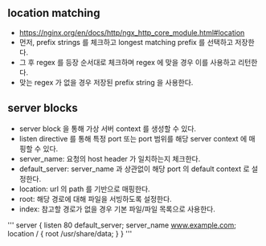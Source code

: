 ## location matching
- https://nginx.org/en/docs/http/ngx_http_core_module.html#location
- 먼저, prefix strings 를 체크하고 longest matching prefix 를 선택하고 저장한다.
- 그 후 regex 를 등장 순서대로 체크하며 regex 에 맞을 경우 이를 사용하고 리턴한다.
- 맞는 regex 가 없을 경우 저장된 prefix string 을 사용한다.

## server blocks
- server block 을 통해 가상 서버 context 를 생성할 수 있다.
- listen directive 를 통해 특정 port 또는 port 범위를 해당 server context 에 매핑할 수 있다.
- server_name: 요청의 host header 가 일치하는지 체크한다.
- default_server: server_name 과 상관없이 해당 port 의 default context 로 설정한다.
- location: url 의 path 를 기반으로 매핑한다.
- root: 해당 경로에 대해 파일을 서빙하도록 설정한다.
- index: 참고할 경로가 없을 경우 기본 파일/파일 목록으로 사용한다.

'''
server {
   listen 80 default_server;
   server_name www.example.com;
   location / {
     root /usr/share/data;
   }
}
'''

